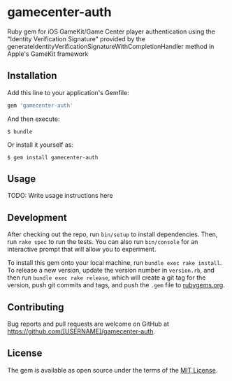 # gamecenter-auth

Ruby gem for iOS GameKit/Game Center player authentication using the "Identity Verification Signature" provided by the generateIdentityVerificationSignatureWithCompletionHandler method in Apple's GameKit framework 

## Installation

Add this line to your application's Gemfile:

```ruby
gem 'gamecenter-auth'
```

And then execute:

    $ bundle

Or install it yourself as:

    $ gem install gamecenter-auth

## Usage

TODO: Write usage instructions here

## Development

After checking out the repo, run `bin/setup` to install dependencies. Then, run `rake spec` to run the tests. You can also run `bin/console` for an interactive prompt that will allow you to experiment.

To install this gem onto your local machine, run `bundle exec rake install`. To release a new version, update the version number in `version.rb`, and then run `bundle exec rake release`, which will create a git tag for the version, push git commits and tags, and push the `.gem` file to [rubygems.org](https://rubygems.org).

## Contributing

Bug reports and pull requests are welcome on GitHub at https://github.com/[USERNAME]/gamecenter-auth.


## License

The gem is available as open source under the terms of the [MIT License](http://opensource.org/licenses/MIT).

